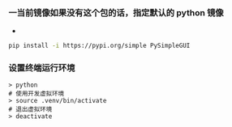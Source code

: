


### 一当前镜像如果没有这个包的话，指定默认的 python 镜像
- 
```bash
pip install -i https://pypi.org/simple PySimpleGUI
```
### 设置终端运行环境
``` 
> python
# 使用开发虚拟环境
> source .venv/bin/activate
# 退出虚拟环境
> deactivate
